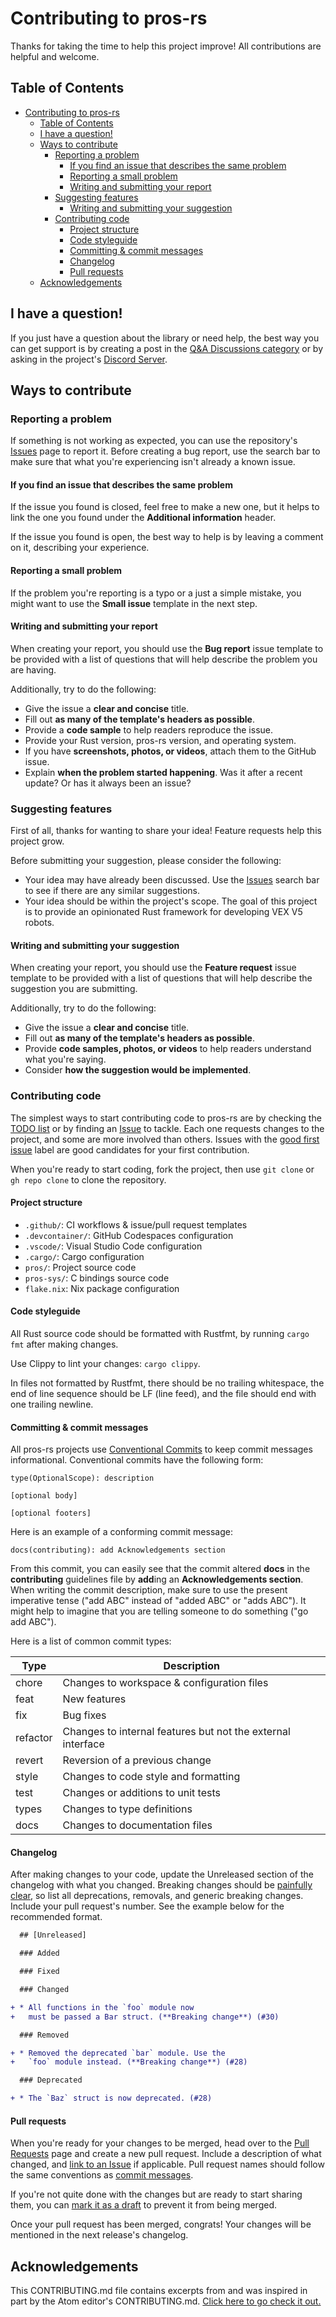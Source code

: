 # Contributing to pros-rs

Thanks for taking the time to help this project improve! All contributions are
helpful and welcome.

## Table of Contents

- [Contributing to pros-rs](#contributing-to-pros-rs)
  - [Table of Contents](#table-of-contents)
  - [I have a question!](#i-have-a-question)
  - [Ways to contribute](#ways-to-contribute)
    - [Reporting a problem](#reporting-a-problem)
      - [If you find an issue that describes the same problem](#if-you-find-an-issue-that-describes-the-same-problem)
      - [Reporting a small problem](#reporting-a-small-problem)
      - [Writing and submitting your report](#writing-and-submitting-your-report)
    - [Suggesting features](#suggesting-features)
      - [Writing and submitting your suggestion](#writing-and-submitting-your-suggestion)
    - [Contributing code](#contributing-code)
      - [Project structure](#project-structure)
      - [Code styleguide](#code-styleguide)
      - [Committing \& commit messages](#committing--commit-messages)
      - [Changelog](#changelog)
      - [Pull requests](#pull-requests)
  - [Acknowledgements](#acknowledgements)

## I have a question!

If you just have a question about the library or need help, the best way you can
get support is by creating a post in the [Q&A Discussions
category](https://github.com/pros-rs/pros-rs/discussions/categories/q-a) or by asking
in the project's [Discord Server][discord-server].

## Ways to contribute

### Reporting a problem

If something is not working as expected, you can use the repository's
[Issues][issues-page] page to report it. Before
creating a bug report, use the search bar to make sure that what you're
experiencing isn't already a known issue.

#### If you find an issue that describes the same problem

If the issue you found is closed, feel free to make a new one, but it helps
to link the one you found under the **Additional information** header.

If the issue you found is open, the best way to help is by leaving a
comment on it, describing your experience.

#### Reporting a small problem

If the problem you're reporting is a typo or a just a simple mistake, you might
want to use the **Small issue** template in the next step.

#### Writing and submitting your report

When creating your report, you should use the **Bug report** issue template to
be provided with a list of questions that will help describe the problem you are
having.

Additionally, try to do the following:

- Give the issue a **clear and concise** title.
- Fill out **as many of the template's headers as possible**.
- Provide a **code sample** to help readers reproduce the issue.
- Provide your Rust version, pros-rs version, and operating system.
- If you have **screenshots, photos, or videos**, attach them to the GitHub issue.
- Explain **when the problem started happening**. Was it after a recent update?
  Or has it always been an issue?

### Suggesting features

First of all, thanks for wanting to share your idea! Feature requests help this
project grow.

Before submitting your suggestion, please consider the following:

- Your idea may have already been discussed. Use the [Issues][issues-page]
  search bar to see if there are any similar suggestions.
- Your idea should be within the project's scope. The goal of this project is to
  provide an opinionated Rust framework for developing VEX V5 robots.

#### Writing and submitting your suggestion

When creating your report, you should use the **Feature request** issue template
to be provided with a list of questions that will help describe the suggestion
you are submitting.

Additionally, try to do the following:

- Give the issue a **clear and concise** title.
- Fill out **as many of the template's headers as possible**.
- Provide **code samples, photos, or videos** to help readers understand what
  you're saying.
- Consider **how the suggestion would be implemented**.


### Contributing code

The simplest ways to start contributing code to pros-rs are by checking the [TODO list](./TODO.md) or by finding an
[Issue][issues-page] to tackle. Each one requests changes to the project, and some are
more involved than others. Issues with the [good first
issue][first-issue-search] label are good candidates for your first
contribution.

When you're ready to start coding, fork the project, then use `git clone` or `gh repo clone` to clone the repository.

#### Project structure

- `.github/`: CI workflows & issue/pull request templates
- `.devcontainer/`: GitHub Codespaces configuration
- `.vscode/`: Visual Studio Code configuration
- `.cargo/`: Cargo configuration
- `pros/`: Project source code
- `pros-sys/`: C bindings source code
- `flake.nix`: Nix package configuration

#### Code styleguide

All Rust source code should be formatted with Rustfmt, by running `cargo fmt` after making changes.

Use Clippy to lint your changes: `cargo clippy`.

In files not formatted by Rustfmt, there should be no trailing whitespace, the end of line
sequence should be LF (line feed), and the file should end with one trailing newline.

#### Committing & commit messages

All pros-rs projects use [Conventional Commits][conventional-commits-website]
to keep commit messages informational. Conventional commits have the following form:

```
type(OptionalScope): description

[optional body]

[optional footers]
```

Here is an example of a conforming commit message:

```
docs(contributing): add Acknowledgements section
```

From this commit, you can easily see that the commit altered **docs** in the
**contributing** guidelines file by **add**ing an **Acknowledgements section**.
When writing the commit description, make sure to use the present imperative
tense ("add ABC" instead of "added ABC" or "adds ABC"). It might help to imagine
that you are telling someone to do something ("go add ABC").

Here is a list of common commit types:

| Type | Description |
|------|------------|
| chore | Changes to workspace & configuration files |
| feat | New features |
| fix | Bug fixes |
| refactor | Changes to internal features but not the external interface |
| revert | Reversion of a previous change |
| style | Changes to code style and formatting |
| test | Changes or additions to unit tests |
| types | Changes to type definitions |
| docs | Changes to documentation files |

<!--
#### Unit tests

TODO
-->

#### Changelog

After making changes to your code, update the Unreleased section of the changelog with what you changed. Breaking changes should be [painfully clear][ignoring-deprecations], so list all deprecations, removals, and generic breaking changes. Include your pull request's number. See the example below for the recommended format.

```diff
  ## [Unreleased]

  ### Added

  ### Fixed

  ### Changed

+ * All functions in the `foo` module now
+   must be passed a Bar struct. (**Breaking change**) (#30)

  ### Removed

+ * Removed the deprecated `bar` module. Use the
+   `foo` module instead. (**Breaking change**) (#28)

  ### Deprecated

+ * The `Baz` struct is now deprecated. (#28)
```

#### Pull requests

When you're ready for your changes to be merged, head over to the [Pull
Requests][pr-page] page and create a new pull request. Include a description of
what changed, and [link to an Issue][link-to-issue-guide] if applicable. Pull request names
should follow the same conventions as [commit messages](#committing--commit-messages).

If you're not quite done with the changes but are ready to start sharing them, you can
[mark it as a draft][about-draft-prs] to prevent it from being merged.

Once your pull request has been merged, congrats! Your changes will be mentioned
in the next release's changelog.

## Acknowledgements

This CONTRIBUTING.md file contains excerpts from and was inspired in part by the
Atom editor's CONTRIBUTING.md. [Click here to go check it
out.][atom-contributing]

[discord-server]: https://discord.gg/DhfnWNX7ah
[issues-page]: https://github.com/pros-rs/pros-rs/issues
[pr-page]: https://github.com/pros-rs/pros-rs/pulls
[first-issue-search]:
    https://github.com/pros-rs/pros-rs/issues?q=is%3Aissue+is%3Aopen+label%3A%22good+first+issue%22
[conventional-commits-website]: https://conventionalcommits.org
[ignoring-deprecations]: https://keepachangelog.com/en/1.1.0/#ignoring-deprecations
[link-to-issue-guide]:
    https://docs.github.com/en/issues/tracking-your-work-with-issues/linking-a-pull-request-to-an-issue
[about-draft-prs]:
    https://docs.github.com/en/pull-requests/collaborating-with-pull-requests/proposing-changes-to-your-work-with-pull-requests/about-pull-requests#draft-pull-requests
[atom-contributing]: https://github.com/atom/atom/blob/master/CONTRIBUTING.md
